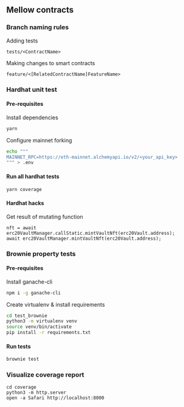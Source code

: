 ## Mellow contracts

### Branch naming rules

Adding tests
```
tests/<ContractName>
```

Making changes to smart contracts
```
feature/<[RelatedContractName]FeatureName>
```

### Hardhat unit test

#### Pre-requisites

Install dependencies

```bash
yarn 
```


Configure mainnet forking

```bash
echo """
MAINNET_RPC=https://eth-mainnet.alchemyapi.io/v2/<your_api_key>
""" > .env
```

#### Run all hardhat tests

```bash
yarn coverage
```

#### Hardhat hacks

Get result of mutating function 

```
nft = await erc20VaultManager.callStatic.mintVaultNft(erc20Vault.address);
await erc20VaultManager.mintVaultNft(erc20Vault.address);
```

### Brownie property tests

#### Pre-requisites

Install ganache-cli
```bash
npm i -g ganache-cli
```

Create virtualenv & install requirements
```bash
cd test_brownie
python3 -m virtualenv venv
source venv/bin/activate
pip install -r requirements.txt
```

#### Run tests

```bash
brownie test
```


### Visualize coverage report 

```
cd coverage
python3 -m http.server
open -a Safari http://localhost:8000
```
